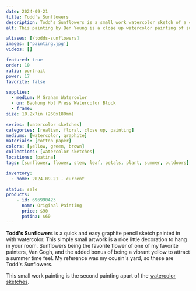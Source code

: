 ```yaml
---
date: 2024-09-21
title: Todd's Sunflowers
description: Todd's Sunflowers is a small work watercolor sketch of a cluster of sunflowers.
alt: This painting by Ben Young is a close up watercolor painting of sunflowers.

aliases: [/todds-sunflowers]
images: ['painting.jpg']
videos: []

featured: true
order: 10
ratio: portrait
power: 17
favorite: false

supplies:
  - medium: M Graham Watercolor
  - on: Baohong Hot Press Watercolor Block
  - frame: 
size: 10.2x7in (260x180mm)

series: [watercolor sketches]
categories: [realism, floral, close up, painting]
mediums: [watercolor, graphite]
materials: [cotton paper]
colors: [yellow, green, brown]
collections: [watercolor sketches]
locations: [patina]
tags: [sunflower, flower, stem, leaf, petals, plant, summer, outdoors]

inventory:
  - home: 2024-09-21 - current

status: sale
products:
    - id: 696990423
      name: Original Painting
      price: $90
      patina: $60
---
```


**Todd's Sunflowers** is a quick and easy graphite pencil sketch painted in with watercolor. This simple small artwork is a nice little decoration to hang in your room. Sunflowers being the favorite flower of one of my favorite painters, Van Gogh, and the added bonus of being a vibrant yellow to attract a summer time feel. My reference was my cousin's yard, so these are Todd's Sunflowers.

<!--more-->

This small work painting is the second painting apart of the [watercolor sketches](/collections/watercolor-sketches/).